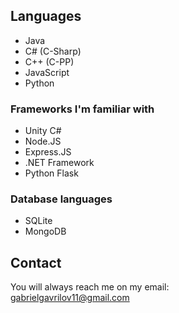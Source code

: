 ## Languages

- Java
- C# (C-Sharp)
- C++ (C-PP)
- JavaScript
- Python

### Frameworks I'm familiar with

- Unity C#
- Node.JS
- Express.JS
- .NET Framework
- Python Flask

### Database languages

- SQLite
- MongoDB

## Contact 

You will always reach me on my email:<br>
gabrielgavrilov11@gmail.com
